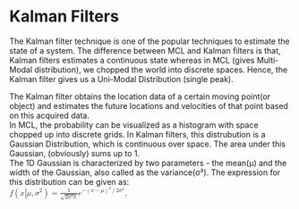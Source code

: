 # Kalman Filters   
The Kalman filter technique is one of the popular techniques to estimate the state of a system. The difference between MCL and Kalman filters is that, Kalman filters estimates a continuous state whereas in MCL (gives Multi-Modal distribution), we chopped the world into discrete spaces. Hence, the Kalman filter gives us a Uni-Modal Distribution (single peak).       

The Kalman filter obtains the location data of a certain moving point(or object) and estimates the future locations and velocities of that point based on this acquired data.    
In MCL, the probability can be visualized as a histogram with space chopped up into discrete grids. In Kalman filters, this distrubution is a Gaussian Distribution, which is continuous over space. The area under this Gaussian, (obviously) sums up to 1.     
The 1D Gaussian is characterized by two parameters - the mean(μ) and the width of the Gaussian, also called as the variance(σ²). The expression for this distribution can be given as:      
 <math><mi is="true">f</mi><mrow is="true"><mo stretchy="true" is="true">(</mo><mrow is="true"><mi is="true">x</mi><mrow is="true"><mo stretchy="true" is="true">|</mo><mrow is="true"><mi is="true">μ</mi><mo is="true">,</mo><msup is="true"><mrow is="true"><mi is="true">σ</mi></mrow><mn is="true">2</mn></msup></mrow></mrow></mrow><mo stretchy="true" is="true">)</mo></mrow><mo is="true">=</mo><mfrac is="true"><mn is="true">1</mn><mrow is="true"><msqrt is="true"><mrow is="true"><mn is="true">2</mn><msup is="true"><mrow is="true"><mi is="true">σ</mi></mrow><mn is="true">2</mn></msup><mi is="true">π</mi></mrow></msqrt></mrow></mfrac><msup is="true"><mrow is="true"><mi is="true">e</mi></mrow><mrow is="true"><mo is="true">−</mo><mrow is="true"><mrow is="true"><msup is="true"><mrow is="true"><mrow is="true"><mo stretchy="true" is="true">(</mo><mrow is="true"><mi is="true">x</mi><mo is="true">−</mo><mi is="true">μ</mi></mrow><mo stretchy="true" is="true">)</mo></mrow></mrow><mn is="true">2</mn></msup></mrow><mo is="true">/</mo><mrow is="true"><mn is="true">2</mn><msup is="true"><mrow is="true"><mi is="true">σ</mi></mrow><mn is="true">2</mn></msup></mrow></mrow></mrow></msup><mo is="true">,</mo></math>      
 
